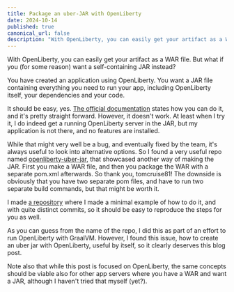 ```yaml
---
title: Package an uber-JAR with OpenLiberty
date: 2024-10-14
published: true
canonical_url: false
description: "With OpenLiberty, you can easily get your artifact as a WAR file. But what if you (for some reason) want a self-containing JAR instead?"
---
```


With OpenLiberty, you can easily get your artifact as a WAR file. But what if you (for some reason) want a self-containing JAR instead?

You have created an application using OpenLiberty. You want a JAR file containing everything you need to run your app, including OpenLiberty itself, your dependencies and your code.

It should be easy, yes. <a href="https://openliberty.io/guides/getting-started.html#running-the-application-from-a-minimal-runnable-jar">The official documentation</a> states how you can do it, and it's pretty straight forward. However, it doesn't work. At least when I try it, I do indeed get a running OpenLiberty server in the JAR, but my application is not there, and no features are installed.

While that might very well be a bug, and eventually fixed by the team, it's always useful to look into alternative options. So I found a very useful repo named <a href="https://github.com/tomcruise81/openliberty-uber-jar/">openliberty-uber-jar</a>, that showcased another way of making the JAR. First you make a WAR file, and then you package the WAR with a separate pom.xml afterwards. So thank you, tomcruise81! The downside is obviously that you have two separate pom files, and have to run two separate build commands, but that might be worth it.

I made <a href="https://github.com/madsop/openliberty-graalvm">a repository</a> where I made a minimal example of how to do it, and with quite distinct commits, so it should be easy to reproduce the steps for you as well.

As you can guess from the name of the repo, I did this as part of an effort to run OpenLiberty with GraalVM. However, I found this issue, how to create an uber jar with OpenLiberty, useful by itself, so it clearly deserves this blog post.

Note also that while this post is focused on OpenLiberty, the same concepts should be viable also for other app servers where you have a WAR and want a JAR, although I haven't tried that myself (yet?).